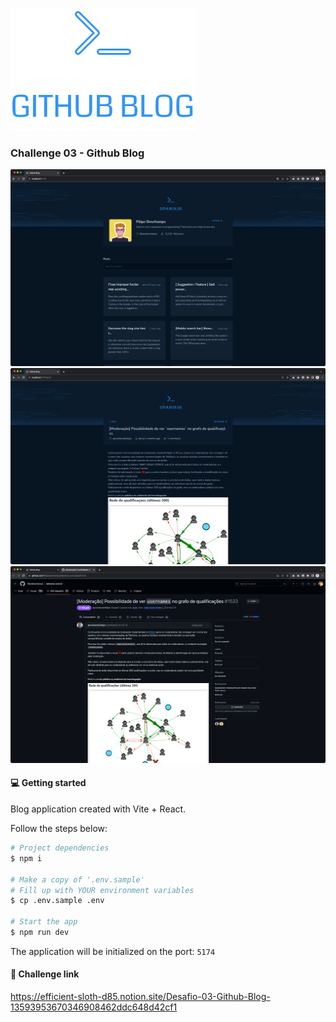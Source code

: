 ![](.github/assets/logo.svg)

### Challenge 03 - Github Blog

![](.github/assets/page1.png)
![](.github/assets/page2.png)
![](.github/assets/issue.png)

#### 💻 Getting started

Blog application created with Vite + React.

Follow the steps below:
```bash
# Project dependencies
$ npm i

# Make a copy of '.env.sample'
# Fill up with YOUR environment variables
$ cp .env.sample .env

# Start the app
$ npm run dev
```

The application will be initialized on the port: `5174`

#### 🔗 Challenge link
https://efficient-sloth-d85.notion.site/Desafio-03-Github-Blog-13593953670346908462ddc648d42cf1

